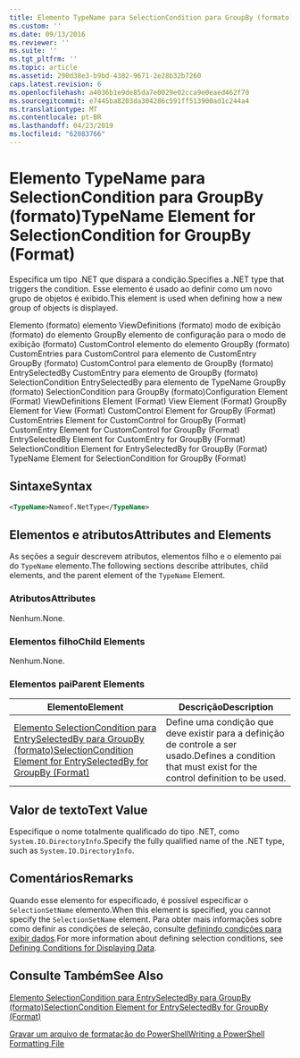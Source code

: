 ```yaml
---
title: Elemento TypeName para SelectionCondition para GroupBy (formato) | Microsoft Docs
ms.custom: ''
ms.date: 09/13/2016
ms.reviewer: ''
ms.suite: ''
ms.tgt_pltfrm: ''
ms.topic: article
ms.assetid: 290d38e3-b9bd-4382-9671-2e28b32b7260
caps.latest.revision: 6
ms.openlocfilehash: a4036b1e9de85da7e0029e02cca9e0eaed462f70
ms.sourcegitcommit: e7445ba8203da304286c591ff513900ad1c244a4
ms.translationtype: MT
ms.contentlocale: pt-BR
ms.lasthandoff: 04/23/2019
ms.locfileid: "62083766"
---
```

# <a name="typename-element-for-selectioncondition-for-groupby-format"></a><span data-ttu-id="2dc69-102">Elemento TypeName para SelectionCondition para GroupBy (formato)</span><span class="sxs-lookup"><span data-stu-id="2dc69-102">TypeName Element for SelectionCondition for GroupBy (Format)</span></span>

<span data-ttu-id="2dc69-103">Especifica um tipo .NET que dispara a condição.</span><span class="sxs-lookup"><span data-stu-id="2dc69-103">Specifies a .NET type that triggers the condition.</span></span> <span data-ttu-id="2dc69-104">Esse elemento é usado ao definir como um novo grupo de objetos é exibido.</span><span class="sxs-lookup"><span data-stu-id="2dc69-104">This element is used when defining how a new group of objects is displayed.</span></span>

<span data-ttu-id="2dc69-105">Elemento (formato) elemento ViewDefinitions (formato) modo de exibição (formato) do elemento GroupBy elemento de configuração para o modo de exibição (formato) CustomControl elemento do elemento GroupBy (formato) CustomEntries para CustomControl para elemento de CustomEntry GroupBy (formato) CustomControl para elemento de GroupBy (formato) EntrySelectedBy CustomEntry para elemento de GroupBy (formato) SelectionCondition EntrySelectedBy para elemento de TypeName GroupBy (formato) SelectionCondition para GroupBy (formato)</span><span class="sxs-lookup"><span data-stu-id="2dc69-105">Configuration Element (Format) ViewDefinitions Element (Format) View Element (Format) GroupBy Element for View (Format) CustomControl Element for GroupBy (Format) CustomEntries Element for CustomControl for GroupBy (Format) CustomEntry Element for CustomControl for GroupBy (Format) EntrySelectedBy Element for CustomEntry for GroupBy (Format) SelectionCondition Element for EntrySelectedBy for GroupBy (Format) TypeName Element for SelectionCondition for GroupBy  (Format)</span></span>

## <a name="syntax"></a><span data-ttu-id="2dc69-106">Sintaxe</span><span class="sxs-lookup"><span data-stu-id="2dc69-106">Syntax</span></span>

```xml
<TypeName>Nameof.NetType</TypeName>

```

## <a name="attributes-and-elements"></a><span data-ttu-id="2dc69-107">Elementos e atributos</span><span class="sxs-lookup"><span data-stu-id="2dc69-107">Attributes and Elements</span></span>

<span data-ttu-id="2dc69-108">As seções a seguir descrevem atributos, elementos filho e o elemento pai do `TypeName` elemento.</span><span class="sxs-lookup"><span data-stu-id="2dc69-108">The following sections describe attributes, child elements, and the parent element of the `TypeName` Element.</span></span>

### <a name="attributes"></a><span data-ttu-id="2dc69-109">Atributos</span><span class="sxs-lookup"><span data-stu-id="2dc69-109">Attributes</span></span>

<span data-ttu-id="2dc69-110">Nenhum.</span><span class="sxs-lookup"><span data-stu-id="2dc69-110">None.</span></span>

### <a name="child-elements"></a><span data-ttu-id="2dc69-111">Elementos filho</span><span class="sxs-lookup"><span data-stu-id="2dc69-111">Child Elements</span></span>

<span data-ttu-id="2dc69-112">Nenhum.</span><span class="sxs-lookup"><span data-stu-id="2dc69-112">None.</span></span>

### <a name="parent-elements"></a><span data-ttu-id="2dc69-113">Elementos pai</span><span class="sxs-lookup"><span data-stu-id="2dc69-113">Parent Elements</span></span>

|<span data-ttu-id="2dc69-114">Elemento</span><span class="sxs-lookup"><span data-stu-id="2dc69-114">Element</span></span>|<span data-ttu-id="2dc69-115">Descrição</span><span class="sxs-lookup"><span data-stu-id="2dc69-115">Description</span></span>|
|-------------|-----------------|
|[<span data-ttu-id="2dc69-116">Elemento SelectionCondition para EntrySelectedBy para GroupBy (formato)</span><span class="sxs-lookup"><span data-stu-id="2dc69-116">SelectionCondition Element for EntrySelectedBy for GroupBy (Format)</span></span>](./selectioncondition-element-for-entryselectedby-for-groupby-format.md)|<span data-ttu-id="2dc69-117">Define uma condição que deve existir para a definição de controle a ser usado.</span><span class="sxs-lookup"><span data-stu-id="2dc69-117">Defines a condition that must exist for the control definition to be used.</span></span>|

## <a name="text-value"></a><span data-ttu-id="2dc69-118">Valor de texto</span><span class="sxs-lookup"><span data-stu-id="2dc69-118">Text Value</span></span>

<span data-ttu-id="2dc69-119">Especifique o nome totalmente qualificado do tipo .NET, como `System.IO.DirectoryInfo`.</span><span class="sxs-lookup"><span data-stu-id="2dc69-119">Specify the fully qualified name of the .NET type, such as `System.IO.DirectoryInfo`.</span></span>

## <a name="remarks"></a><span data-ttu-id="2dc69-120">Comentários</span><span class="sxs-lookup"><span data-stu-id="2dc69-120">Remarks</span></span>

<span data-ttu-id="2dc69-121">Quando esse elemento for especificado, é possível especificar o `SelectionSetName` elemento.</span><span class="sxs-lookup"><span data-stu-id="2dc69-121">When this element is specified, you cannot specify the `SelectionSetName` element.</span></span> <span data-ttu-id="2dc69-122">Para obter mais informações sobre como definir as condições de seleção, consulte [definindo condições para exibir dados](./defining-conditions-for-displaying-data.md).</span><span class="sxs-lookup"><span data-stu-id="2dc69-122">For more information about defining selection conditions, see [Defining Conditions for Displaying Data](./defining-conditions-for-displaying-data.md).</span></span>

## <a name="see-also"></a><span data-ttu-id="2dc69-123">Consulte Também</span><span class="sxs-lookup"><span data-stu-id="2dc69-123">See Also</span></span>

[<span data-ttu-id="2dc69-124">Elemento SelectionCondition para EntrySelectedBy para GroupBy (formato)</span><span class="sxs-lookup"><span data-stu-id="2dc69-124">SelectionCondition Element for EntrySelectedBy for GroupBy (Format)</span></span>](./selectioncondition-element-for-entryselectedby-for-groupby-format.md)

[<span data-ttu-id="2dc69-125">Gravar um arquivo de formatação do PowerShell</span><span class="sxs-lookup"><span data-stu-id="2dc69-125">Writing a PowerShell Formatting File</span></span>](./writing-a-powershell-formatting-file.md)
